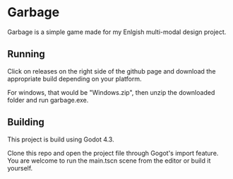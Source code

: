 # Garbage
Garbage is a simple game made for my Enlgish multi-modal design project.

## Running
Click on releases on the right side of the github page and download the appropriate build depending on your platform.

For windows, that would be "Windows.zip", then unzip the downloaded folder and run garbage.exe.

## Building
This project is build using Godot 4.3.

Clone this repo and open the project file through Gogot's import feature. You are welcome to run the main.tscn scene from the editor or build it yourself.
